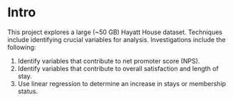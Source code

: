 # Intro
This project explores a large (~50 GB) Hayatt House dataset. Techniques include identifying crucial variables for analysis. Investigations include the following:
1. Identify variables that contribute to net promoter score (NPS).
2. Identify variables that contribute to overall satisfaction and length of stay.
3. Use linear regression to determine an increase in stays or membership status.
